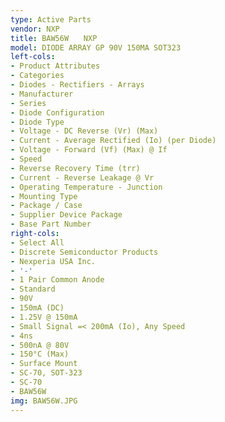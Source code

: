 ```yaml
---
type: Active Parts
vendor: NXP
title: BAW56W　　NXP
model: DIODE ARRAY GP 90V 150MA SOT323
left-cols:
- Product Attributes
- Categories
- Diodes - Rectifiers - Arrays
- Manufacturer
- Series
- Diode Configuration
- Diode Type
- Voltage - DC Reverse (Vr) (Max)
- Current - Average Rectified (Io) (per Diode)
- Voltage - Forward (Vf) (Max) @ If
- Speed
- Reverse Recovery Time (trr)
- Current - Reverse Leakage @ Vr
- Operating Temperature - Junction
- Mounting Type
- Package / Case
- Supplier Device Package
- Base Part Number
right-cols:
- Select All
- Discrete Semiconductor Products
- Nexperia USA Inc.
- '-'
- 1 Pair Common Anode
- Standard
- 90V
- 150mA (DC)
- 1.25V @ 150mA
- Small Signal =< 200mA (Io), Any Speed
- 4ns
- 500nA @ 80V
- 150°C (Max)
- Surface Mount
- SC-70, SOT-323
- SC-70
- BAW56W
img: BAW56W.JPG
---
```

